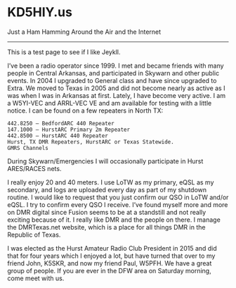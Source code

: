 # KD5HIY.us #
Just a Ham Hamming Around the Air and the Internet
_____

This is a test page to see if I like Jeykll.

I’ve been a radio operator since 1999. I met and became friends with many people in Central Arkansas, and participated in Skywarn and other public events. In 2004 I upgraded to General class and have since upgraded to Extra. We moved to Texas in 2005 and did not become nearly as active as I was when I was in Arkansas at first. Lately, I have become very active. I am a W5YI-VEC and ARRL-VEC VE and am available for testing with a little notice. I can be found on a few repeaters in North TX:

    442.8250 – BedfordARC 440 Repeater
    147.1000 – HurstARC Primary 2m Repeater
    442.8500 – HurstARC 440 Repeater
    Hurst, TX DMR Repeaters, HurstARC or Texas Statewide.
    GMRS Channels

During Skywarn/Emergencies I will occasionally participate in Hurst ARES/RACES nets.

I really enjoy 20 and 40 meters. I use LoTW as my primary, eQSL as my secondary, and logs are uploaded every day as part of my shutdown routine. I would like to request that you just confirm our QSO in LoTW and/or eQSL. I try to confirm every QSO I receive. I’ve found myself more and more on DMR digital since Fusion seems to be at a standstill and not really exciting because of it. I really like DMR and the people on there. I manage the DMRTexas.net website, which is a place for all things DMR in the Republic of Texas.

I was elected as the Hurst Amateur Radio Club President in 2015 and did that for four years which I enjoyed a lot, but have turned that over to my friend John, K5SKR, and now my friend Paul, W5PFH. We have a great group of people. If you are ever in the DFW area on Saturday morning, come meet with us.
